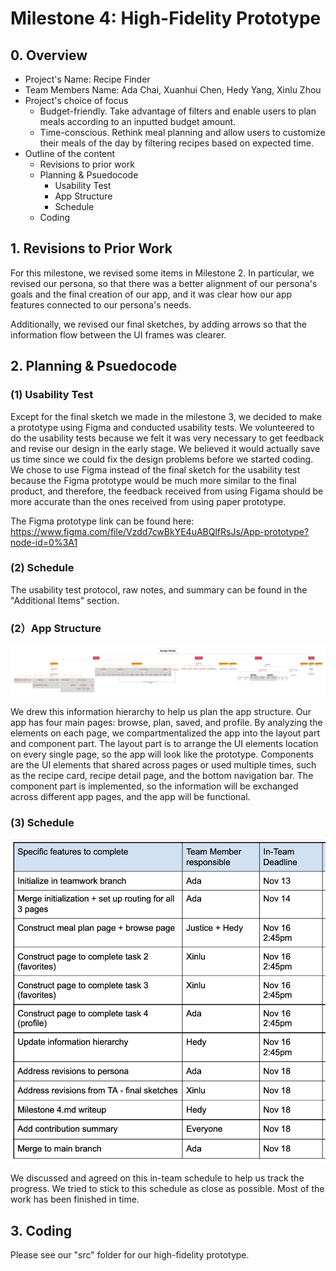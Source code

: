 # Milestone 4: High-Fidelity Prototype

## 0. Overview

- Project's Name: Recipe Finder
- Team Members Name: Ada Chai, Xuanhui Chen, Hedy Yang, Xinlu Zhou
- Project's choice of focus
    - Budget-friendly. Take advantage of filters and enable users to plan meals according to an inputted budget amount. 
    - Time-conscious. Rethink meal planning and allow users to customize their meals of the day by filtering recipes based on expected time. 
- Outline of the content
    - Revisions to prior work
    - Planning & Psuedocode
        - Usability Test
        - App Structure
        - Schedule
    - Coding

## 1. Revisions to Prior Work
For this milestone, we revised some items in Milestone 2. In particular, we revised our persona, so that there was a better alignment of our persona's goals and the final creation of our app, and it was clear how our app features connected to our persona's needs.

Additionally, we revised our final sketches, by adding arrows so that the information flow between the UI frames was clearer. 


## 2. Planning & Psuedocode
### (1) Usability Test
Except for the final sketch we made in the milestone 3, we decided to make a prototype using Figma and conducted usability tests. We volunteered to do the usability tests because we felt it was very necessary to get feedback and revise our design in the early stage. We believed it would actually save us time since we could fix the design problems before we started coding. We chose to use Figma instead of the final sketch for the usability test because the Figma prototype would be much more similar to the final product, and therefore, the feedback received from using Figama should be more accurate than the ones received from using paper prototype.

The Figma prototype link can be found here: https://www.figma.com/file/Vzdd7cwBkYE4uABQlfRsJs/App-prototype?node-id=0%3A1

### (2) Schedule

The usability test protocol, raw notes, and summary can be found in the "Additional Items" section.

### (2）App Structure
![information hierarchy](images/information_hierarchy/0_overview.png)

We drew this information hierarchy to help us plan the app structure. Our app has four main pages: browse, plan, saved, and profile. By analyzing the elements on each page, we compartmentalized the app into the layout part and component part. The layout part is to arrange the UI elements location on every single page, so the app will look like the prototype. Components are the UI elements that shared across pages or used multiple times, such as the recipe card, recipe detail page, and the bottom navigation bar. The component part is implemented, so the information will be exchanged across different app pages, and the app will be functional.

### (3) Schedule
![milestone 4 schedule](images/milestone_4_schedule.png)

We discussed and agreed on this in-team schedule to help us track the progress. We tried to stick to this schedule as close as possible. Most of the work has been finished in time. 


## 3. Coding
Please see our "src" folder for our high-fidelity prototype. 


